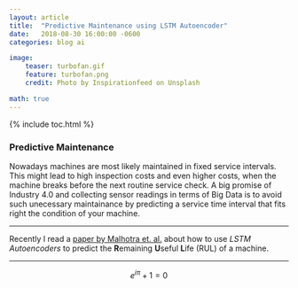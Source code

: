 ```yaml
---
layout: article
title:  "Predictive Maintenance using LSTM Autoencoder"
date:   2018-08-30 16:00:00 -0600
categories: blog ai

image:
    teaser: turbofan.gif
    feature: turbofan.png
    credit: Photo by Inspirationfeed on Unsplash

math: true
---
```


{% include toc.html %}

### Predictive Maintenance
Nowadays machines are most likely maintained in fixed service intervals. This might lead to high inspection costs and even higher costs, when the machine breaks before the next routine service check. A big promise of Industry 4.0 and collecting sensor readings in terms of Big Data is to avoid such unecessary maintainance by predicting a service time interval that fits right the condition of your machine.

------------

Recently I read a [paper by Malhotra et. al.](https://arxiv.org/abs/1608.06154) about how to use *LSTM Autoencoders* to predict the **R**emaining **U**seful **L**ife (RUL) of a machine.

------------

$$ e^{i\pi} + 1 = 0 $$